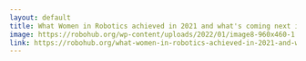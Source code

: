 ```yaml
---
layout: default
title: What Women in Robotics achieved in 2021 and what's coming next in 2022
image: https://robohub.org/wp-content/uploads/2022/01/image8-960x460-1.jpeg
link: https://robohub.org/what-women-in-robotics-achieved-in-2021-and-whats-coming-next-in-2022/
---
```


